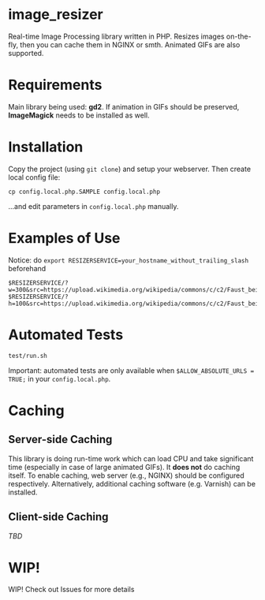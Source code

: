 # image_resizer
Real-time Image Processing library written in PHP. Resizes images on-the-fly, then you can cache them in NGINX or smth. Animated GIFs are also supported.

Requirements
===
Main library being used: **gd2**. If animation in GIFs should be preserved, **ImageMagick** needs to be installed as well.

Installation
===
Copy the project (using `git clone`) and setup your webserver. Then create local config file:
```
cp config.local.php.SAMPLE config.local.php
```
…and edit parameters in `config.local.php` manually.

Examples of Use
===
Notice: do `export RESIZERSERVICE=your_hostname_without_trailing_slash` beforehand
```
$RESIZERSERVICE/?w=300&src=https://upload.wikimedia.org/wikipedia/commons/c/c2/Faust_bei_der_Arbeit.JPG
$RESIZERSERVICE/?h=100&src=https://upload.wikimedia.org/wikipedia/commons/c/c2/Faust_bei_der_Arbeit.JPG
```

Automated Tests
===
```
test/run.sh
```
Important: automated tests are only available when `$ALLOW_ABSOLUTE_URLS = TRUE;` in your `config.local.php`.

Caching
===

Server-side Caching
---
This library is doing run-time work which can load CPU and take significant time (especially in case of large animated GIFs). It **does not** do caching itself. To enable caching, web server (e.g., NGINX) should be configured respectively. Alternatively, additional caching software (e.g. Varnish) can be installed.

Client-side Caching
---
*TBD*

WIP!
===
WIP!
Check out Issues for more details
